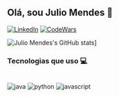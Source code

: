## Olá, sou Julio Mendes 👋 

[![LinkedIn](https://img.shields.io/badge/LinkedIn-0077B5?style=for-the-badge&logo=linkedin&logoColor=white)](www.linkedin.com/in/julio-santos-mendes)
[![CodeWars](https://img.shields.io/badge/Codewars-B1361E?style=for-the-badge&logo=Codewars&logoColor=white)](https://www.codewars.com/users/juliostmendes)

![Julio Mendes's GitHub stats](https://github-readme-stats.vercel.app/api?username=juliostmendes&show_icons=true&theme=dracula)]

### Tecnologias que uso 💻
<div style="display: inline_block"><br/>
  <img align="center" alt="java" src="https://img.shields.io/badge/Java-ED8B00?style=for-the-badge&logo=java&logoColor=white" />
  <img align="center" alt="python" src="https://img.shields.io/badge/Python-14354C?style=for-the-badge&logo=python&logoColor=white" />
  <img align="center" alt="javascript" src="https://img.shields.io/badge/JavaScript-F7DF1E?style=for-the-badge&logo=javascript&logoColor=black" />
</div>
 
